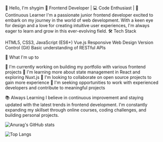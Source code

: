 👋 Hello, I'm shygim
🚀 Frontend Developer | 💻 Code Enthusiast | 🌱 Continuous Learner
I'm a passionate junior frontend developer excited to embark on my journey in the world of web development. With a keen eye for design and a love for creating intuitive user experiences, I'm always eager to learn and grow in this ever-evolving field.
🛠️ Tech Stack

HTML5, CSS3, JavaScript (ES6+)
Vue.js
Responsive Web Design
Version Control (Git)
Basic understanding of RESTful APIs

🌟 What I'm up to

🔭 I'm currently working on building my portfolio with various frontend projects
🌱 I'm learning more about state management in React and exploring Nuxt.js
👯 I'm looking to collaborate on open source projects to gain more experience
🤔 I'm seeking opportunities to work with experienced developers and contribute to meaningful projects

📚 Always Learning
I believe in continuous improvement and staying updated with the latest trends in frontend development. I'm constantly expanding my skillset through online courses, coding challenges, and building personal projects.


![Anurag's GitHub stats](https://github-readme-stats.vercel.app/api?username=Shygim&show_icons=true&theme=radical)

![Top Langs](https://github-readme-stats.vercel.app/api/top-langs/?username=Shygim&layout=compact)

